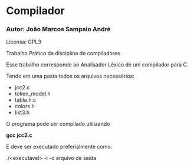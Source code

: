 # Compilador

### Autor: **João Marcos Sampaio André**
Licensa: GPL3

Trabalho Prático da disciplina de compiladores

Esse trabalho corresponde ao Analisador Léxico de um compilador para C.

Tendo em uma pasta todos os arquivos necessários:

  <ul>
  <li>jcc2.c</li>
  <li>token_model.h</li>
  <li>table.h.c</li>
  <li>colors.h</li>
  <li>list3.h</li>
  </ul>
  
  O programa pode ser compilado utilizando
  
  **gcc jcc2.c**
  
  E deve ser executado preferialmente como:
  
  ./<executável> -i <Arquivo de entrada> -o arquivo de saida
